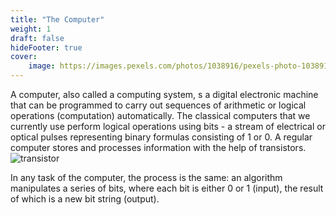 ```yaml
---
title: "The Computer"
weight: 1
draft: false
hideFooter: true
cover: 
    image: https://images.pexels.com/photos/1038916/pexels-photo-1038916.jpeg?auto=compress&cs=tinysrgb&w=1260&h=750&dpr=1
---
```


A computer, also called a computing system, s a digital electronic machine that can be programmed to carry out sequences of arithmetic or logical operations (computation) automatically. The classical computers that we currently use perform logical operations using bits - a stream of electrical or optical pulses representing binary formulas consisting of 1 or 0. A regular computer stores and processes information with the help of transistors.
![transistor](https://images.unsplash.com/photo-1662819202118-32eec7a7b38f?ixlib=rb-4.0.3&ixid=MnwxMjA3fDB8MHxwaG90by1wYWdlfHx8fGVufDB8fHx8&auto=format&fit=crop&w=1634&q=80)

In any task of the computer, the process is the same: an algorithm manipulates a series of bits, where each bit is either 0 or 1 (input), the result of which is a new bit string (output).